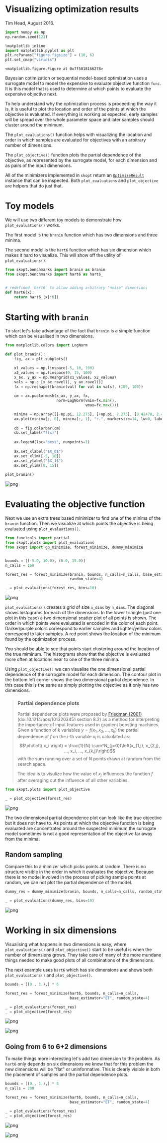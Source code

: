 
# Visualizing optimization results

Tim Head, August 2016.


```python
import numpy as np
np.random.seed(123)

%matplotlib inline
import matplotlib.pyplot as plt
plt.rcParams["figure.figsize"] = (10, 6)
plt.set_cmap("viridis")
```


    <matplotlib.figure.Figure at 0x7f5018166278>


Bayesian optimization or sequential model-based optimization uses a surrogate model
to model the expensive to evaluate objective function `func`. It is this model
that is used to determine at which points to evaluate the expensive objective next.

To help understand why the optimization process is proceeding the way it is, it is
useful to plot the location and order of the points at which the objective is
evaluated. If everything is working as expected, early samples will be spread over
the whole parameter space and later samples should cluster around the minimum.

The `plot_evaluations()` function helps with visualizing the location and order
in which samples are evaluated for objectives with an arbitrary number of dimensions.

The `plot_objective()` function plots the partial dependence of the objective, as
represented by the surrogate model, for each dimension and as pairs of the input
dimensions.

All of the minimizers implemented in `skopt` return an [`OptimizeResult`]() instance
that can be inspected. Both `plot_evaluations` and `plot_objective` are helpers that
do just that.


# Toy models

We will use two different toy models to demonstrate how `plot_evaluations()` works.

The first model is the `branin` function which has two dimensions and three minima.

The second model is the `hart6` function which has six dimension which makes it hard to visualize. This will show off the utility of `plot_evaluations()`.


```python
from skopt.benchmarks import branin as branin
from skopt.benchmarks import hart6 as hart6_


# redefined `hart6` to allow adding arbitrary "noise" dimensions
def hart6(x):
    return hart6_(x[:6])
```

# Starting with `branin`

To start let's take advantage of the fact that `branin` is a simple
function which can be visualised in two dimensions.


```python
from matplotlib.colors import LogNorm

def plot_branin():
    fig, ax = plt.subplots()

    x1_values = np.linspace(-5, 10, 100)
    x2_values = np.linspace(0, 15, 100)
    x_ax, y_ax = np.meshgrid(x1_values, x2_values)
    vals = np.c_[x_ax.ravel(), y_ax.ravel()]
    fx = np.reshape([branin(val) for val in vals], (100, 100))
    
    cm = ax.pcolormesh(x_ax, y_ax, fx,
                       norm=LogNorm(vmin=fx.min(), 
                                    vmax=fx.max()))

    minima = np.array([[-np.pi, 12.275], [+np.pi, 2.275], [9.42478, 2.475]])
    ax.plot(minima[:, 0], minima[:, 1], "r.", markersize=14, lw=0, label="Minima")
    
    cb = fig.colorbar(cm)
    cb.set_label("f(x)")
    
    ax.legend(loc="best", numpoints=1)
    
    ax.set_xlabel("$X_0$")
    ax.set_xlim([-5, 10])
    ax.set_ylabel("$X_1$")
    ax.set_ylim([0, 15])
    
plot_branin()
```


![png](visualizing-results_files/visualizing-results_5_0.png)


# Evaluating the objective function

Next we use an extra trees based minimizer to find one of the minima of the
`branin` function. Then we visualize at which points the objective is being
evaluated using `plot_evaluations()`.


```python
from functools import partial
from skopt.plots import plot_evaluations
from skopt import gp_minimize, forest_minimize, dummy_minimize


bounds = [(-5.0, 10.0), (0.0, 15.0)]
n_calls = 160

forest_res = forest_minimize(branin, bounds, n_calls=n_calls, base_estimator="ET",
                             random_state=4)

_ = plot_evaluations(forest_res, bins=10)
```


![png](visualizing-results_files/visualizing-results_7_0.png)


`plot_evaluations()` creates a grid of size `n_dims` by `n_dims`. The diagonal shows
histograms for each of the dimensions. In the lower triangle (just one plot in this case)
a two dimensional scatter plot of all points is shown. The order in which points were
evaluated is encoded in the color of each point. Darker/purple colors correspond to earlier
samples and lighter/yellow colors correspond to later samples. A red point shows the location
of the minimum found by the optimization process.

You should be able to see that points start clustering around the location of the true
miminum. The histograms show that the objective is evaluated more often at locations near
to one of the three minima.

Using `plot_objective()` we can visualise the one dimensional partial dependence of the
surrogate model for each dimension. The contour plot in the bottom left corner shows
the two dimensional partial dependence. In this case this is the same as simply plotting
the objective as it only has two dimensions.

> ### Partial dependence plots
>
> Partial dependence plots were proposed by [Friedman (2001)](http://projecteuclid.org/euclid.aos/1013203451) (doi:10.1214/aos/1013203451 section 8.2)
> as a method for interpreting the importance of input features used in gradient
> boosting machines. Given a function of $k$ variables $y=f\left(x_1, x_2, ..., x_k\right)$ the
> partial dependence of $f$ on the $i$-th variable $x_i$ is calculated as:
> $$\phi\left( x_i \right) = \frac{1}{N} \sum^N_{j=0}f\left(x_{1,j}, x_{2,j}, ..., x_i, ..., x_{k,j}\right)$$
> with the sum running over a set of $N$ points drawn at random from the search space.
>
> The idea is to visulize how the value of $x_j$ influences the function $f$ after
> averaging out the influence of all other variables.


```python
from skopt.plots import plot_objective

_ = plot_objective(forest_res)
```


![png](visualizing-results_files/visualizing-results_9_0.png)


The two dimensional partial dependence plot can look like the true objective but it does not
have to. As points at which the objective function is being evaluated are concentrated
around the suspected minimum the surrogate model sometimes is not a good
representation of the objective far away from the minima.

## Random sampling

Compare this to a mimizer which picks points at random. There is no structure visible
in the order in which it evaluates the objective. Because there is no model involved
in the process of picking sample points at random, we can not plot the partial
dependence of the model.


```python
dummy_res = dummy_minimize(branin, bounds, n_calls=n_calls, random_state=4)

_ = plot_evaluations(dummy_res, bins=10)
```


![png](visualizing-results_files/visualizing-results_12_0.png)


# Working in six dimensions

Visualising what happens in two dimensions is easy, where `plot_evaluations()` and
`plot_objective()` start to be useful is when the number of dimensions grows.
They take care of many of the more mundane things needed to make good plots of all combinations of the dimensions.

The next example uses `hart6` which has six dimensions and shows both `plot_evaluations()`
and `plot_objective()`.


```python
bounds = [(0., 1.),] * 6

forest_res = forest_minimize(hart6, bounds, n_calls=n_calls,
                             base_estimator="ET", random_state=4)
```


```python
_ = plot_evaluations(forest_res)
_ = plot_objective(forest_res)
```


![png](visualizing-results_files/visualizing-results_15_0.png)



![png](visualizing-results_files/visualizing-results_15_1.png)


## Going from 6 to 6+2 dimensions

To make things more interesting let's add two dimension to the problem. As `hart6`
only depends on six dimensions we know that for this problem the new dimensions will
be "flat" or uninformative. This is clearly visible in both the placement of samples
and the partial dependence plots.


```python
bounds = [(0., 1.),] * 8
n_calls = 200

forest_res = forest_minimize(hart6, bounds, n_calls=n_calls,
                             base_estimator="ET", random_state=4)

_ = plot_evaluations(forest_res)
_ = plot_objective(forest_res)
```


![png](visualizing-results_files/visualizing-results_17_0.png)



![png](visualizing-results_files/visualizing-results_17_1.png)

